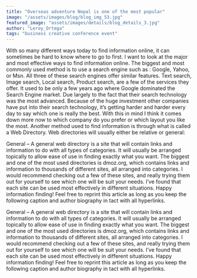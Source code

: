 ```yaml
---
title: "Overseas adventure Nepal is one of the most popular"
image: "/assets/images/blog/blog_img_53.jpg"
featured_image: "assets/images/details/blog_details_3.jpg"
author: "Leroy_Ortega"
tags: "business creative conference event"
---
```


With so many different ways today to find information online, it can sometimes be hard to know where to go to first. I want to look at the major and most effective ways to find information online. The biggest and most commonly used method is to use a search engine such as : Google, Yahoo, or Msn. All three of these search engines offer similar features. Text search, Image search, Local search, Product search, are a few of the services they offer. It used to be only a few years ago where Google dominated the Search Engine market. Due largely to the fact that their search technology was the most advanced. Because of the huge investment other companies have put into their search technology, it’s getting harder and harder every day to say which one is really the best. With this in mind I think it comes down more now to which company do you prefer or which layout you like the most. Another method used to find information is through what is called a Web Directory. Web directories will usually either be relative or general:

General – A general web directory is a site that will contain links and information to do with all types of categories. It will usually be arranged topically to allow ease of use in finding exactly what you want. The biggest and one of the most used directories is dmoz.org, which contains links and information to thousands of different sites, all arranged into categories. I would recommend checking out a few of these sites, and really trying them out for yourself to see which one will be suit your needs. I’ve found that each site can be used most effectively in different situations. Happy information finding! Feel free to reprint this article as long as you keep the following caption and author biography in tact with all hyperlinks.

General – A general web directory is a site that will contain links and information to do with all types of categories. It will usually be arranged topically to allow ease of use in finding exactly what you want. The biggest and one of the most used directories is dmoz.org, which contains links and information to thousands of different sites, all arranged into categories. I would recommend checking out a few of these sites, and really trying them out for yourself to see which one will be suit your needs. I’ve found that each site can be used most effectively in different situations. Happy information finding! Feel free to reprint this article as long as you keep the following caption and author biography in tact with all hyperlinks.
